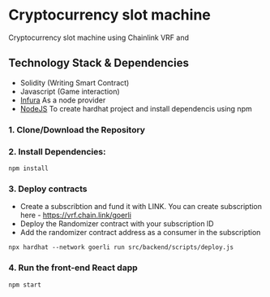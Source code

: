 # Cryptocurrency slot machine
Cryptocurrency slot machine using Chainlink VRF and 

## Technology Stack & Dependencies

- Solidity (Writing Smart Contract)
- Javascript (Game interaction)
- [Infura](https://infura.io/) As a node provider
- [NodeJS](https://nodejs.org/en/) To create hardhat project and install dependencis using npm


### 1. Clone/Download the Repository

### 2. Install Dependencies:
```
npm install
```

### 3. Deploy contracts
- Create a subscribtion and fund it with LINK. You can create subscription here - https://vrf.chain.link/goerli
- Deploy the Randomizer contract with your subscription ID 
- Add the randomizer contract address as a consumer in the subscription
```
npx hardhat --network goerli run src/backend/scripts/deploy.js
```

### 4. Run the front-end React dapp
```
npm start
```

